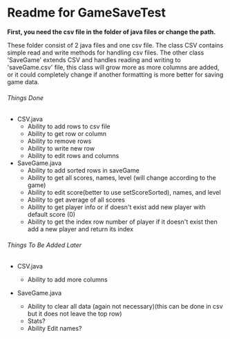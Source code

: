 # Readme for GameSaveTest

**First, you need the csv file in the folder of java files or change the path.**

These folder consist of 2 java files and one csv file. The class CSV contains simple read and write methods for handling csv files. The other class 'SaveGame' extends CSV and handles reading and writing to 'saveGame.csv' file, this class will grow more as more columns are added, or it could completely change if another formatting is more better for saving game data.

###### Things Done
- CSV.java
  - Ability to add rows to csv file
  - Ability to get row or column
  - Ability to remove rows
  - Ability to write new row
  - Ability to edit rows and columns
- SaveGame.java
  - Ability to add sorted rows in saveGame
  - Ability to get all scores, names, level (will change according to the game)
  - Ability to edit score(better to use setScoreSorted), names, and level
  - Ability to get average of all scores
  - Ability to get player info or if doesn't exist add new player with default score (0)
  - Ability to get the index row number of player if it doesn't exist then add a new player and return its index



###### Things To Be Added Later
- CSV.java
  - Ability to add more columns

- SaveGame.java
  - Ability to clear all data (again not necessary)(this can be done in csv but it does not leave the top row)
  - Stats?
  - Ability Edit names?
